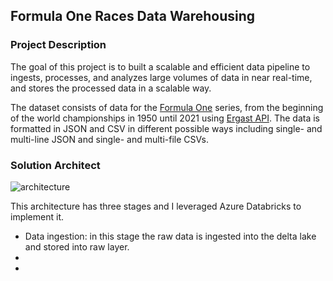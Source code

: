 ## Formula One Races Data Warehousing
### Project Description
The goal of this project is to built a scalable and efficient data pipeline to ingests, processes, and analyzes large volumes of data in near real-time, and stores the processed data in a scalable way.

The dataset consists of data for the <a href='https://en.wikipedia.org/wiki/Formula_One' method='Post'>Formula One</a> series, from the beginning of the world championships in 1950 until 2021 using <a href='http://ergast.com/mrd/'>Ergast API</a>. The data is formatted in JSON and CSV in different possible ways including single- and multi-line JSON and single- and multi-file CSVs.

### Solution Architect

![architecture](https://user-images.githubusercontent.com/51984649/231533779-744b1d92-8991-42f5-8461-0f83c54ebb76.PNG)

This architecture has three stages and I leveraged Azure Databricks to implement it.
<ul>
  <li>Data ingestion: in this stage the raw data is ingested into the delta lake and stored into raw layer.</li>
  <li></li>
  <li></li>
</ul>
